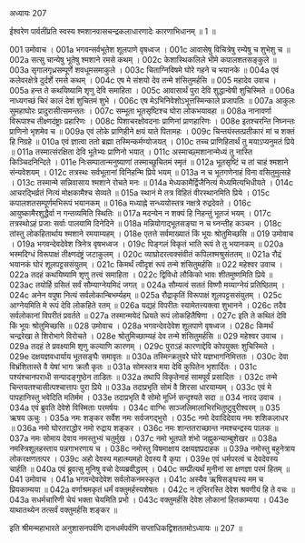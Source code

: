 अध्यायः 207
	
ईश्वरेण पार्वतींप्रति स्वस्य श्मशानवासचन्द्रकलाधारणादेः कारणाभिधानम् ॥ 1 ॥

001	उमोवाच ।
001a	भगवन्सर्वभूतेश शूलपाणे वृषध्वज ।
001c	आवासेषु विचित्रेषु रम्येषु च शुभेशु च ॥
002a	सत्सु चान्येषु भूतेषु श्मशाने रमसे कथम् ।
002c	केशास्थिकलिले भीमे कपालशतसङ्कुले ॥
003a	सृगालगृध्रसम्पूर्णे शवधूमसमाकुले ।
003c	चिताग्निविषमे घोरे गहने च भयानके ॥
004a	एवं कलेवरक्षेत्रे दुर्दर्शे रमसे कथम् ।
004c	एष मे संशयो देव तन्मे शंसितुमर्हसि ॥
005	महादेव उवाच ।
005a	हन्त ते कथयिष्यामि शृणु देवि समाहिता ।
005c	आवासार्थं पुरा देवि शुद्धान्वेषी शुचिस्मिते ॥
006a	नाध्यगच्छं चिरं कालं देशं शुचितमं शुभे ।
006c	एष मेऽभिनिवेशोऽभूत्तस्मिन्काले प्रजापतिः ॥
007a	आकुलः सुमहाघोरः प्रादुरासीत्समन्ततः ।
007c	सम्भूता भूतसृष्टिश्च घोरा लोकभयावहा ॥
008a	नानावर्णा विरूपाश्च तीक्ष्णदंष्ट्राः प्रहारिणः ।
008c	पिशाचरक्षोवदनाः प्राणिनां प्राणहारिणः ।
008e	इतश्चरन्ति निघ्नन्तः प्राणिनो भृशमेव च ॥
009a	एवं लोके प्राणिहीने क्षयं याते पितामहः ।
009c	चिन्तयंस्तत्प्रतीकारं मां च शक्तं हि निग्रहे ॥
010a	एवं ज्ञात्वा ततो ब्रह्मा तस्मिन्कर्मण्योजयत् ।
010c	तच्च प्राणिहितार्थं तु मयाऽप्यनुमतं प्रिये ॥
011a	तस्मात्संरक्षिता देवि भूतेभ्यः प्राणिनो भयात् ।
011c	अस्माच्छ्मशानान्मेध्यं तु नास्ति किञ्चिदनिन्दिते ।
011e	निःसम्पातान्मनुष्याणां तस्माच्छुचितमं स्मृतं ॥
012a	भूतसृष्टिं च तां चाहं श्मशाने संन्यवेशयम् ।
012c	तत्रस्थः सर्वभूतानां विनिहन्मि प्रिये भयम् ॥
013a	न च भूतगणेनाहं विना वसितुमुत्सहे ।
013c	तस्मान्मे सन्निवासाय श्मशाने रोचते मनः ॥
014a	मेध्यकामैर्द्विजैनित्यं मेध्यमित्यभिधीयते ।
014c	आचरद्भिर्व्रतं नित्यं मोक्षकामैश्च सेव्यते ॥
015a	स्थानं मे तत्र विहितं वीरस्थानमिति प्रिये ।
015c	कपालशतसम्पूर्णमभिरूपं भयानकम् ॥
016a	मध्याह्ने सन्ध्ययोस्तत्र नक्षत्रे रुद्रदेवते ।
016c	आयुष्कामैरशुद्धैर्वा न गन्तव्यमिति स्थितिः ॥
017a	मदन्येन न शक्यं हि निहन्तुं भूतजं भयम् ।
017c	तत्रस्थोऽहं प्रजाः सर्वाः पालयामि दिनेदिने ॥
018a	मन्नियोगाद्भूतसङ्घा न च घ्नन्तीह कञ्चन ।
018c	तांस्तु लोकहितार्थाय श्मशाने रमयाम्यहम् ।
018e	एतत्ते सर्वमाख्यातं किं भूयः श्रोतुमिच्छसि ॥
019	उमोवाच ।
019a	भगवन्देवदेवेश त्रिनेत्र वृषभध्वज ।
019c	पिङ्गलं विकृतं भाति रूपं ते तु भयानकम् ॥
020a	भस्मदिग्धं विरूपाक्षं तीक्ष्णदंष्ट्रं जटाकुलम् ।
020c	व्याघ्रोदरत्वक्संवीतं कपिलश्मश्रुसंततम् ॥
021a	रौद्रं भयानकं घोरं शूलपट्टससंयुतम् ।
021c	किमर्थं त्वीदृशं रूपं तन्मे शंसितुमर्हसि ॥
022	महेश्वर उवाच ।
022a	तदहं कथयिष्यामि शृणु तत्त्वं समाहिता ।
022c	द्विविधो लौकिको भावः शीतमुष्णमिति प्रिये ॥
023ac	तयोर्हि ग्रसितं सर्वं सौम्याग्नेयमिदं जगत् ॥
024a	सौम्यत्वं सततं विष्णौ मय्याग्नेयं प्रतिष्ठितम् ।
024c	अनेन वपुषा नित्यं सर्वलोकान्बिभर्म्यहम् ॥
025a	रौद्राकृतिं विरूपाक्षं शूलपट्टससंयुतम् ।
025c	आग्नेयमिति मे रूपं देवि लोकहिते रतम् ॥
026a	यद्यहं विपरीतः स्यामेतत्त्यक्त्वा शुभानने ।
026c	तदैव सर्वलोकानां विपरीतं प्रवर्तते ॥
027a	तस्मान्मयेदं ध्रियते रूपं लोकहितैषिणा ।
027c	इति ते कथितं देवि किं भूयः श्रोतुमिच्छसि ॥
028	उमोवाच ।
028a	भगवन्देवदेवेश शूलपाणे वृषध्वज ।
028c	किमर्थं चन्द्ररेखा ते शिरोभागे विरोचते ।
028e	श्रोतुमिच्छाम्यहं देव तन्मे शंसितुमर्हसि ॥
029	महेश्वर उवाच ।
029a	तदहं ते प्रवक्ष्यामि शृणु कल्याणि कारणम् ।
029c	पुराऽहं कारणाद्देवि कोपयुक्तः शुचिस्मिते ।
029e	दक्षयज्ञवधार्याय भूतसङ्घैः समावृतः ॥
030a	तस्मिन्क्रतुवरे घोरे यज्ञभागनिमित्ततः ।
030c	देवा विभ्रंशितास्ते वै येषां भागः क्रतौ कृतः ॥
031a	सोमस्तत्र मया देवि कुपितेन भृशार्दितः ।
031c	पश्यंश्चानपराधी सन्पादङ्गुष्ठेन ताडितः ॥
032a	तथापि विकृतेनाहं सामपूर्वं प्रसादितः ।
032c	तन्मे चिन्तयतश्चासीत्पश्चात्तापः पुरा प्रिये ॥
033a	तदाप्रभृति सोमं वै शिरसा धारयाम्यम् ।
033c	एवं मे पापहानिस्तु भवेदिति मतिर्मम ।
033e	तदाप्रभृति वै सोमो मूर्ध्नि सन्दृश्यते सदा ॥
034	नारद उवाच ।
034a	एवं ब्रुवति देवेशे विस्मिताः परमर्षयः ।
034c	वाग्भिः साञ्जलिमालाभिरभितुष्टुवुरीश्वरम् ॥
035	ऋषय ऊचुः ।
035a	नमः शङ्कर सर्वेश नमः सर्वजगद्भुरो ।
035c	नमो देवादिदेवाय नमः शशिकलाधर ॥
036a	नमो घोरतराद्धोर नमो रुद्राय शङ्कर ।
036c	नमः शान्ततराच्छान्त नमश्चन्द्रस्य पालक ॥
037a	नमः सोमाय देवाय नमस्तुभ्यं चतुर्मुख ।
037c	नमो भूतपते शंभो जह्नुकन्याम्बुशेखर ॥
038a	नमस्त्रिशूलहस्ताय पन्नगाभरणाय च ।
038c	नमोस्तु विषमाक्षाय दक्षयज्ञप्रदाहक ॥
039a	नमोस्तु बहुनेत्राय लोकरक्षणतत्पर ।
039c	अहो देवस्य महात्म्यमहो देवस्य वै कृपा ।
039e	एवं धर्मपरत्वं च देवदेवस्य चार्हति ॥
040a	एवं ब्रुवत्सु मुनिषु वचो देव्यब्रवीद्धरम् ।
040c	सम्प्रीत्यर्थं मुनीनां सा क्षणज्ञा परमं हितम् ॥
041	उमोवाच ।
041a	भगवन्देवदेवेश सर्वलोकनमस्कृत ।
041c	अस्यैव ऋषिसङ्घस्य मम च प्रियकाम्यया ॥
042a	वर्णाश्रमकृतं धर्मं वक्तुमर्हस्यशेषतः ।
042c	न तृप्तिरस्ति देवेश श्रवणीयं हि ते वचः ॥
043a	सधर्मचारिणी चेयं भक्ता चेयमिति प्रभो ।
043c	वक्तुमर्हसि देवेश लोकानां हितकाम्यया ।
043e	याथातथ्येन तत्सर्वं वक्तुमर्हसि शङ्कर ॥ 

इति श्रीमन्महाभारते अनुशासनपर्वणि दानधर्मपर्वणि सप्ताधिकद्विशततमोऽध्यायः ॥ 207 ॥	
